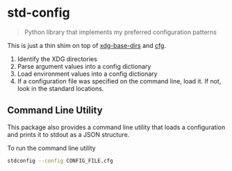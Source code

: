 # std-config

> Python library that implements my preferred configuration patterns

This is just a thin shim on top of [xdg-base-dirs](https://github.com/srstevenson/xdg-base-dirs) and [cfg](https://docs.red-dove.com/cfg/python.html).

1. Identify the XDG directories
2. Parse argument values into a config dictionary
3. Load environment values into a config dictionary
4. If a configuration file was specified on the command line, load it. If not, look in 
   the standard locations.

## Command Line Utility

This package also provides a command line utility that loads a configuration and prints it to
stdout as a JSON structure.

To run the command line utility
```bash
stdconfig --config CONFIG_FILE.cfg
```


